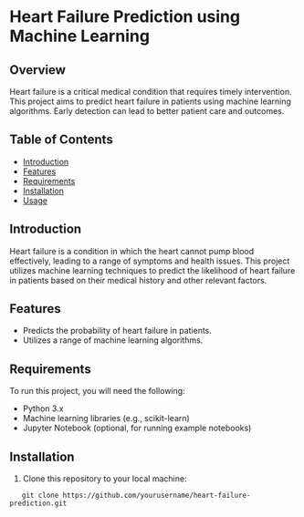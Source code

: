 # Heart Failure Prediction using Machine Learning


## Overview

Heart failure is a critical medical condition that requires timely intervention. This project aims to predict heart failure in patients using machine learning algorithms. Early detection can lead to better patient care and outcomes.

## Table of Contents

- [Introduction](#introduction)
- [Features](#features)
- [Requirements](#requirements)
- [Installation](#installation)
- [Usage](#usage)

## Introduction

Heart failure is a condition in which the heart cannot pump blood effectively, leading to a range of symptoms and health issues. This project utilizes machine learning techniques to predict the likelihood of heart failure in patients based on their medical history and other relevant factors.

## Features

- Predicts the probability of heart failure in patients.
- Utilizes a range of machine learning algorithms.

## Requirements

To run this project, you will need the following:

- Python 3.x
- Machine learning libraries (e.g., scikit-learn)
- Jupyter Notebook (optional, for running example notebooks)

## Installation

1. Clone this repository to your local machine:

```shell
   git clone https://github.com/yourusername/heart-failure-prediction.git
```
